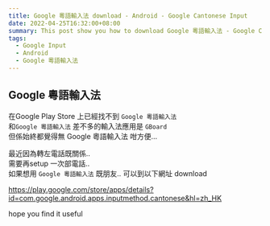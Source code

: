 ```yaml
---
title: Google 粵語輸入法 download - Android - Google Cantonese Input
date: 2022-04-25T16:32:00+08:00
summary: This post show you how to download Google 粵語輸入法 - Google Cantonese Input
tags:
  - Google Input
  - Android
  - Google 粵語輸入法
---
```

## Google 粵語輸入法
在Google Play Store 上已經找不到 `Google 粵語輸入法`  
和`Google 粵語輸入法` 差不多的輸入法應用是 `GBoard`  
但係始終都覺得無 Google 粵語輸入法 咁方便...

最近因為轉左電話既關係..  
需要再setup 一次部電話..  
如果想用 `Google 粵語輸入法` 既朋友.. 可以到以下網址 download

https://play.google.com/store/apps/details?id=com.google.android.apps.inputmethod.cantonese&hl=zh_HK

hope you find it useful
